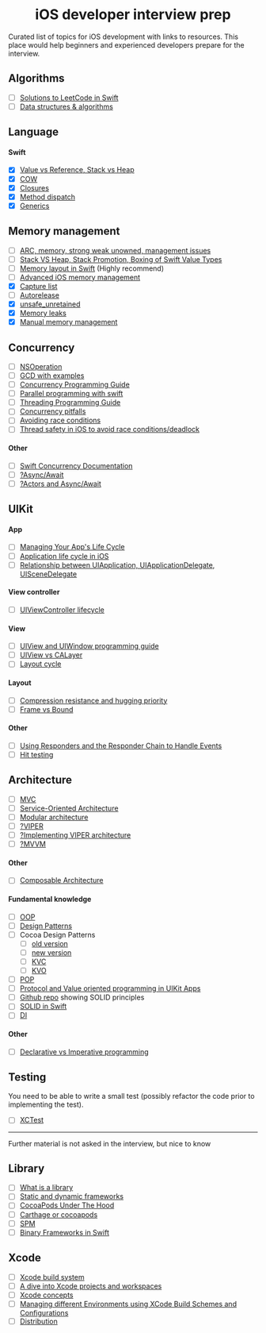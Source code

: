 <div align="center">
	<img src="https://github.com/mirasaujan/iOS-Developer-university/blob/main/ios_interview_prep_icon.png" alt="">
	<h1>iOS developer interview prep</h1>
</div>
Curated list of topics  for iOS development with links to resources. This place would help beginners and experienced developers prepare for the interview. 

## Algorithms
- [ ] [Solutions to LeetCode in Swift](https://github.com/soapyigu/LeetCode-Swift)
- [ ] [Data structures & algorithms](https://github.com/raywenderlich/swift-algorithm-club)

## Language
#### Swift
- [x] [Value vs Reference, Stack vs Heap](https://abhimuralidharan.medium.com/difference-between-value-type-and-a-reference-type-in-ios-swift-18cb5145ad7a)
- [x] [COW](https://medium.com/@marthin.pasaribu_72336/copy-on-write-cow-with-swift-ce6c6583de38)
- [x] [Closures](https://abhimuralidharan.medium.com/functional-swift-all-about-closures-310bc8af31dd)
- [x] [Method dispatch](https://maxim-kryloff.medium.com/swift-method-dispatch-4ac7efab0388)
- [x] [Generics](https://www.kodeco.com/3535703-swift-generics-tutorial-getting-started)

## Memory management
- [ ] [ARC, memory, strong weak unowned, management issues](https://docs.swift.org/swift-book/LanguageGuide/AutomaticReferenceCounting.html)
- [ ] [Stack VS Heap, Stack Promotion, Boxing of Swift Value Types](https://www.vadimbulavin.com/value-types-and-reference-types-in-swift/)
- [ ] [Memory layout in Swift](https://www.youtube.com/watch?v=ERYNyrfXjlg&t=11s) (Highly recommend)
- [ ] [Advanced iOS memory management](https://www.vadimbulavin.com/swift-memory-management-arc-strong-weak-and-unowned/)
- [x] [Capture list](https://www.hackingwithswift.com/articles/179/capture-lists-in-swift-whats-the-difference-between-weak-strong-and-unowned-references)
- [ ] [Autorelease](https://betterprogramming.pub/what-is-autorelease-pool-in-swift-c652784f329e)
- [x] [unsafe_unretained](https://stackoverflow.com/questions/15968198/what-is-the-use-of-unsafe-unretained-attribute)
- [x] [Memory leaks](https://medium.com/flawless-app-stories/all-about-memory-leaks-in-ios-cdd450d0cc34)
- [x] [Manual memory management](https://www.tomdalling.com/blog/cocoa/an-in-depth-look-at-manual-memory-management-in-objective-c/)

## Concurrency
- [ ] [NSOperation](https://nshipster.com/nsoperation/)
- [ ] [GCD with examples](https://dev-wd.github.io/swift/gcd/)
- [ ] [Concurrency Programming Guide](https://developer.apple.com/library/archive/documentation/General/Conceptual/ConcurrencyProgrammingGuide/Introduction/Introduction.html#//apple_ref/doc/uid/TP40008091-CH1-SW1)
- [ ] [Parallel programming with swift](https://medium.com/swift-india/parallel-programming-with-swift-part-2-4-46a3c6262359)
- [ ] [Threading Programming Guide](https://developer.apple.com/library/archive/documentation/Cocoa/Conceptual/Multithreading/Introduction/Introduction.html) 
- [ ] [Concurrency pitfalls](https://medium.com/flawless-app-stories/concurrency-visualized-part-3-pitfalls-and-conclusion-2b893e04b97d)
- [ ] [Avoiding race conditions](https://medium.com/swiftcairo/avoiding-race-conditions-in-swift-9ccef0ec0b26)
- [ ] [Thread safety in iOS to avoid race conditions/deadlock](https://varun04tomar.medium.com/thread-safety-in-ios-to-avoid-race-conditions-read-and-write-problem-deadlock-swift-4a583e1b8a95)

#### Other
- [ ] [Swift Concurrency Documentation](https://docs.swift.org/swift-book/LanguageGuide/Concurrency.html)
- [ ] [?Async/Await](https://developer.apple.com/news/?id=2o3euotz)
- [ ] [?Actors and Async/Await](https://www.hackingwithswift.com/quick-start/concurrency)

## UIKit
#### App
- [ ] [Managing Your App's Life Cycle](https://docs.swift.org/swift-book/documentation/the-swift-programming-language/concurrency/)
- [ ] [Application life cycle in iOS](https://manasaprema04.medium.com/application-life-cycle-in-ios-f7365d8c1636)
- [ ] [Relationship between UIApplication, UIApplicationDelegate, UISceneDelegate](https://manasaprema04.medium.com/scene-delegate-vs-appdelegate-86e22dc17fcb)

#### View controller
- [ ] [UIViewController lifecycle](https://developer.apple.com/documentation/uikit/uiviewcontroller)

#### View
- [ ] [UIView and UIWindow programming guide](https://developer.apple.com/library/archive/documentation/WindowsViews/Conceptual/ViewPG_iPhoneOS/Introduction/Introduction.html#//apple_ref/doc/uid/TP40009503-CH1-SW2)
- [ ] [UIView vs CALayer](https://stackoverflow.com/questions/7826306/what-are-the-differences-between-a-uiview-and-a-calayer)
- [ ] [Layout cycle](https://tech.gc.com/demystifying-ios-layout/)

#### Layout
- [ ] [Compression resistance and hugging priority](https://abhimuralidharan.medium.com/ios-content-hugging-and-content-compression-resistance-priorities-476fb5828ef)
- [ ] [Frame vs Bound](https://programmingwithswift.com/difference-between-frame-and-bounds-in-swift/)

#### Other
- [ ] [Using Responders and the Responder Chain to Handle Events](https://developer.apple.com/documentation/uikit/touches_presses_and_gestures/using_responders_and_the_responder_chain_to_handle_events)
- [ ] [Hit testing](http://smnh.me/hit-testing-in-ios/)

## Architecture
- [ ] [MVC](https://medium.com/flawless-app-stories/the-only-viable-ios-architecture-c42f7b4c845d)
- [ ] [Service-Oriented Architecture](https://livefront.com/writing/creating-a-service-layer-in-swift/)
- [ ] [Modular architecture](https://medium.com/flawless-app-stories/a-modular-architecture-in-swift-aafd9026aa99)
- [ ] [?VIPER](https://www.objc.io/issues/13-architecture/viper/)
- [ ] [?Implementing VIPER architecture](https://medium.com/flawless-app-stories/implementing-viper-archticture-pattern-for-ios-d24a6def8ba2)
- [ ] [?MVVM](https://medium.com/flawless-app-stories/advanced-ios-tutorial-use-mvvm-to-tackle-complicated-tableview-a2386ee817a9)

#### Other
- [ ] [Composable Architecture](https://www.pointfree.co/collections/composable-architecture)

#### Fundamental knowledge
- [ ] [OOP](https://www.coursera.org/learn/object-oriented-design)
- [ ] [Design Patterns](https://www.coursera.org/learn/design-patterns)
- [ ] Cocoa Design Patterns
  - [ ] [old version](https://developer.apple.com/library/archive/documentation/Cocoa/Conceptual/CocoaFundamentals/CocoaDesignPatterns/CocoaDesignPatterns.html)
  - [ ] [new version](https://developer.apple.com/documentation/swift/cocoa_design_patterns)
  - [ ] [KVC](https://developer.apple.com/library/archive/documentation/Cocoa/Conceptual/KeyValueCoding/index.html#//apple_ref/doc/uid/10000107-SW1)
  - [ ] [KVO](https://developer.apple.com/library/archive/documentation/Cocoa/Conceptual/KeyValueObserving/KeyValueObserving.html#//apple_ref/doc/uid/10000177i)
- [ ] [POP](https://www.youtube.com/watch?v=p3zo4ptMBiQ&pp=ygUjcHJvdG9jb2wgb3JpZW50ZWQgcHJvZ3JhbW1pbmcgc3dpZnQ%3D)
- [ ] [Protocol and Value oriented programming in UIKit Apps](https://www.youtube.com/watch?v=SCW0lb7qClw)
- [ ] [Github repo](https://github.com/ochococo/OOD-Principles-In-Swift) showing SOLID principles
- [ ] [SOLID in Swift](https://codeburst.io/solid-design-principle-using-swift-fa67443672b8)
- [ ] [DI](https://medium.com/makingtuenti/dependency-injection-in-swift-part-1-236fddad144a)

#### Other
- [ ] [Declarative vs Imperative programming](https://medium.com/flawless-app-stories/declarative-and-imperative-programming-using-swiftui-and-uikit-c91f1f104252)

## Testing
You need to be able to write a small test (possibly refactor the code prior to implementing the test). 
- [ ] [XCTest](https://www.kodeco.com/21020457-ios-unit-testing-and-ui-testing-tutorial)

---
Further material is not asked in the interview, but nice to know

## Library
- [ ] [What is a library](https://theswiftdev.com/building-static-and-dynamic-swift-libraries-using-the-swift-compiler/)
- [ ] [Static and dynamic frameworks](https://www.vadimbulavin.com/static-dynamic-frameworks-and-libraries/)
- [ ] [CocoaPods Under The Hood](https://www.objc.io/issues/6-build-tools/cocoapods-under-the-hood/)
- [ ] [Carthage or cocoapods](https://medium.com/xcblog/carthage-or-cocoapods-that-is-the-question-1074edaafbcb)
- [ ] [SPM](https://developer.apple.com/documentation/swift_packages/adding_package_dependencies_to_your_app)
- [ ] [Binary Frameworks in Swift](https://asciiwwdc.com/2019/sessions/416)

## Xcode
- [ ] [Xcode build system](https://www.vadimbulavin.com/xcode-build-system/)
- [ ] [A dive into Xcode projects and workspaces](https://mokacoding.com/blog/xcode-projects-and-workspaces/)
- [ ] [Xcode concepts](https://developer.apple.com/library/archive/featuredarticles/XcodeConcepts/Concept-Schemes.html)
- [ ] [Managing different Environments using XCode Build Schemes and Configurations](https://medium.com/flawless-app-stories/managing-different-environments-using-xcode-build-schemes-and-configurations-af7c43f5be19)
- [ ] [Distribution](https://help.apple.com/xcode/mac/current/#/dev8b4250b57)
